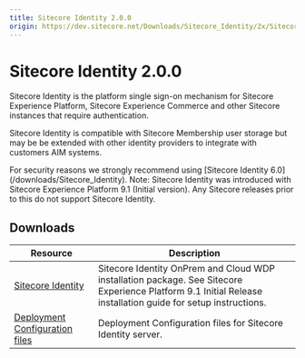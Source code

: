 ```yaml
---
title: Sitecore Identity 2.0.0
origin: https://dev.sitecore.net/Downloads/Sitecore_Identity/2x/Sitecore_Identity_200.aspx
---
```


# Sitecore Identity 2.0.0

Sitecore Identity is the platform single sign-on mechanism for Sitecore Experience Platform, Sitecore Experience Commerce and other Sitecore instances that require authentication.

Sitecore Identity is compatible with Sitecore Membership user storage but may be be extended with other identity providers to integrate with customers AIM systems.

  <Alert variant='warning' mb={4}>
    <AlertIcon />
    For security reasons we strongly recommend using [Sitecore Identity 6.0](/downloads/Sitecore_Identity).
  </Alert>
  
  <Alert variant='warning' mb={4}>
    <AlertIcon />
    Note: Sitecore Identity was introduced with Sitecore Experience Platform 9.1 (Initial version). Any Sitecore releases prior to this do not support Sitecore Identity.
  </Alert>
  

## Downloads

 | Resource | Description |
 | --- | --- |
 | [Sitecore Identity](https://sitecoredev.azureedge.net/~/media/B6C57F3892E14E0291FC80A38439983D.ashx?date=20181126T124600) | Sitecore Identity OnPrem and Cloud WDP installation package. See Sitecore Experience Platform 9.1 Initial Release installation guide for setup instructions. |
 | [Deployment Configuration files](https://sitecoredev.azureedge.net/~/media/3C254C1632324983B539121AF74A6F82.ashx?date=20190130T144931) | Deployment Configuration files for Sitecore Identity server. |
